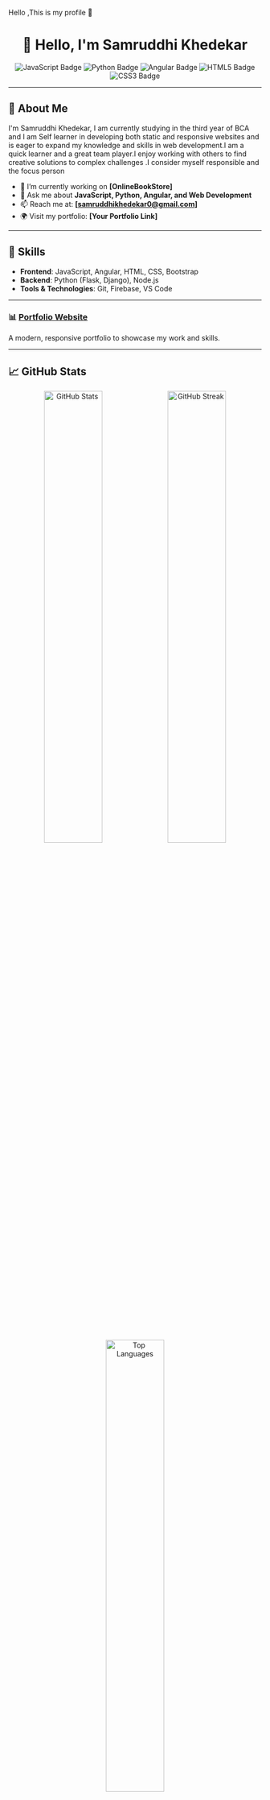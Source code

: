 Hello ,This is my profile 👋
<h1 align="center">👋 Hello, I'm Samruddhi Khedekar</h1>

<p align="center">
  <img src="https://img.shields.io/badge/JavaScript-F7DF1E?style=for-the-badge&logo=javascript&logoColor=black" alt="JavaScript Badge"/>
  <img src="https://img.shields.io/badge/Python-3776AB?style=for-the-badge&logo=python&logoColor=white" alt="Python Badge"/>
  <img src="https://img.shields.io/badge/Angular-DD0031?style=for-the-badge&logo=angular&logoColor=white" alt="Angular Badge"/>
  <img src="https://img.shields.io/badge/HTML5-E34F26?style=for-the-badge&logo=html5&logoColor=white" alt="HTML5 Badge"/>
  <img src="https://img.shields.io/badge/CSS3-1572B6?style=for-the-badge&logo=css3&logoColor=white" alt="CSS3 Badge"/>
</p>

---

## 🌟 About Me
 I'm Samruddhi Khedekar, I am currently studying in the third year of BCA and I am Self learner in developing both static and responsive websites and is eager to expand my knowledge and skills in web development.I am a quick learner and a great team player.I enjoy working with others to find creative solutions to complex challenges .I consider myself responsible and the focus person

- 🔭 I’m currently working on **[OnlineBookStore]**
- 💬 Ask me about **JavaScript, Python, Angular, and Web Development**
- 📫 Reach me at: **[samruddhikhedekar0@gmail.com]**
- 🌍 Visit my portfolio: **[Your Portfolio Link]**

---

## 🚀 Skills
- **Frontend**: JavaScript, Angular, HTML, CSS, Bootstrap
- **Backend**: Python (Flask, Django), Node.js
- **Tools & Technologies**: Git, Firebase, VS Code

---



### 📊 [Portfolio Website](https://github.com/yourusername/portfolio-website)
A modern, responsive portfolio to showcase my work and skills.

---

## 📈 GitHub Stats

<p align="center">
  <img src="https://github-readme-stats.vercel.app/api?username=yourusername&show_icons=true&theme=radical" alt="GitHub Stats" width="48%"/>
  <img src="https://github-readme-streak-stats.herokuapp.com/?user=yourusername&theme=radical" alt="GitHub Streak" width="48%"/>
</p>

<p align="center">
  <img src="https://github-readme-stats.vercel.app/api/top-langs/?username=yourusername&layout=compact&theme=radical" alt="Top Languages" width="48%"/>
</p>

---

## 🖼️ Featured Work

<p align="center">
  <img src="[Your Project Image URL]" alt="Project Screenshot" width="70%">
</p>
<p align="center"><b>Description:</b> A brief description of your project.</p>

---

## 📬 Contact Me
<p align="center">
  <a href="mailto:[Your Email Address]">
    <img src="https://img.shields.io/badge/Email-D14836?style=for-the-badge&logo=gmail&logoColor=white" alt="Email Badge"/>
  </a>
  <a href="https://www.linkedin.com/in/[Your LinkedIn Handle]/">
    <img src="https://img.shields.io/badge/LinkedIn-0077B5?style=for-the-badge&logo=linkedin&logoColor=white" alt="LinkedIn Badge"/>
  </a>
  <a href="https://twitter.com/[Your Twitter Handle]">
    <img src="https://img.shields.io/badge/Twitter-1DA1F2?style=for-the-badge&logo=twitter&logoColor=white" alt="Twitter Badge"/>
  </a>
</p>

---





